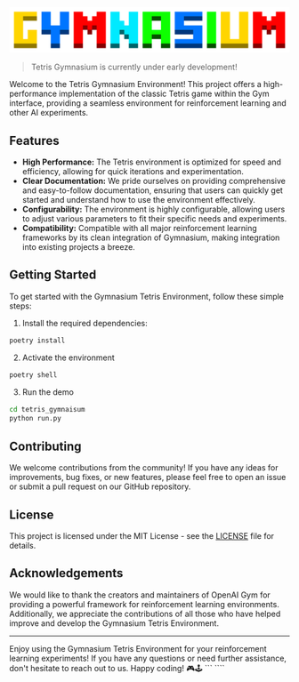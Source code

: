 ![logo](./docs/_static/logo.png "Tetris Gymnasium")

> Tetris Gymnasium is currently under early development!

Welcome to the Tetris Gymnasium Environment! This project offers a high-performance implementation of the classic Tetris game within the Gym interface, providing a seamless environment for reinforcement learning and other AI experiments.

## Features

- **High Performance:** The Tetris environment is optimized for speed and efficiency, allowing for quick iterations and experimentation.
- **Clear Documentation:** We pride ourselves on providing comprehensive and easy-to-follow documentation, ensuring that users can quickly get started and understand how to use the environment effectively.
- **Configurability:** The environment is highly configurable, allowing users to adjust various parameters to fit their specific needs and experiments.
- **Compatibility:** Compatible with all major reinforcement learning frameworks by its clean integration of Gymnasium, making integration into existing projects a breeze.

## Getting Started

To get started with the Gymnasium Tetris Environment, follow these simple steps:

1. Install the required dependencies:

```bash
poetry install
```

2. Activate the environment

```bash
poetry shell
```

3. Run the demo

```bash
cd tetris_gymnaisum
python run.py
```

## Contributing

We welcome contributions from the community! If you have any ideas for improvements, bug fixes, or new features, please feel free to open an issue or submit a pull request on our GitHub repository.

## License

This project is licensed under the MIT License - see the [LICENSE](LICENSE) file for details.

## Acknowledgements

We would like to thank the creators and maintainers of OpenAI Gym for providing a powerful framework for reinforcement learning environments. Additionally, we appreciate the contributions of all those who have helped improve and develop the Gymnasium Tetris Environment.

---

Enjoy using the Gymnasium Tetris Environment for your reinforcement learning experiments! If you have any questions or need further assistance, don't hesitate to reach out to us. Happy coding! 🎮🕹️
``` ````
